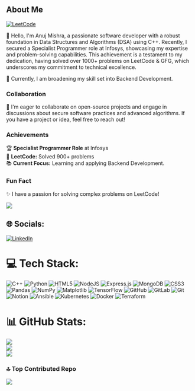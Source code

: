 ## About Me
[![LeetCode](https://upload.wikimedia.org/wikipedia/commons/thumb/1/19/LeetCode_logo_black.png/90px-LeetCode_logo_black.png)](https://leetcode.com/u/AlgorithmicSage/)

👋 Hello, I'm Anuj Mishra, a passionate software developer with a robust foundation in Data Structures and Algorithms (DSA) using C++. Recently, I secured a Specialist Programmer role at Infosys, showcasing my expertise and problem-solving capabilities. This achievement is a testament to my dedication, having solved over 1000+ problems  on LeetCode & GFG, which underscores my commitment to technical excellence.

🚀 Currently, I am broadening my skill set into Backend Development.


### Collaboration

🤝 I'm eager to collaborate on open-source projects and engage in discussions about secure software practices and advanced algorithms. If you have a project or idea, feel free to reach out!

### Achievements

🏆 **Specialist Programmer Role** at Infosys  
🔢 **LeetCode:** Solved 900+ problems  
📚 **Current Focus:** Learning and applying Backend Development.

### Fun Fact

✨ I have a passion for solving complex problems on LeetCode!


[![](https://visitcount.itsvg.in/api?id=AnujMishra1&icon=2&color=13)](https://visitcount.itsvg.in)

## 🌐 Socials:
[![LinkedIn](https://img.shields.io/badge/LinkedIn-%230077B5.svg?logo=linkedin&logoColor=white)](https://linkedin.com/in/anujmishra2003) 

# 💻 Tech Stack:
![C++](https://img.shields.io/badge/c++-%2300599C.svg?style=flat-square&logo=c%2B%2B&logoColor=white) ![Python](https://img.shields.io/badge/python-3670A0?style=flat-square&logo=python&logoColor=ffdd54) ![HTML5](https://img.shields.io/badge/html5-%23E34F26.svg?style=flat-square&logo=html5&logoColor=white) ![NodeJS](https://img.shields.io/badge/node.js-6DA55F?style=flat-square&logo=node.js&logoColor=white) ![Express.js](https://img.shields.io/badge/express.js-%23404d59.svg?style=flat-square&logo=express&logoColor=%2361DAFB) ![MongoDB](https://img.shields.io/badge/MongoDB-%234ea94b.svg?style=flat-square&logo=mongodb&logoColor=white) ![CSS3](https://img.shields.io/badge/css3-%231572B6.svg?style=flat-square&logo=css3&logoColor=white) ![Pandas](https://img.shields.io/badge/pandas-%23150458.svg?style=flat-square&logo=pandas&logoColor=white) ![NumPy](https://img.shields.io/badge/numpy-%23013243.svg?style=flat-square&logo=numpy&logoColor=white) ![Matplotlib](https://img.shields.io/badge/Matplotlib-%23ffffff.svg?style=flat-square&logo=Matplotlib&logoColor=black) ![TensorFlow](https://img.shields.io/badge/TensorFlow-%23FF6F00.svg?style=flat-square&logo=TensorFlow&logoColor=white) ![GitHub](https://img.shields.io/badge/github-%23121011.svg?style=flat-square&logo=github&logoColor=white) ![GitLab](https://img.shields.io/badge/gitlab-%23181717.svg?style=flat-square&logo=gitlab&logoColor=white) ![Git](https://img.shields.io/badge/git-%23F05033.svg?style=flat-square&logo=git&logoColor=white) ![Notion](https://img.shields.io/badge/Notion-%23000000.svg?style=flat-square&logo=notion&logoColor=white) ![Ansible](https://img.shields.io/badge/ansible-%231A1918.svg?style=flat-square&logo=ansible&logoColor=white) ![Kubernetes](https://img.shields.io/badge/kubernetes-%23326ce5.svg?style=flat-square&logo=kubernetes&logoColor=white) ![Docker](https://img.shields.io/badge/docker-%230db7ed.svg?style=flat-square&logo=docker&logoColor=white) ![Terraform](https://img.shields.io/badge/terraform-%235835CC.svg?style=flat-square&logo=terraform&logoColor=white)
# 📊 GitHub Stats:
![](https://github-readme-stats.vercel.app/api?username=AnujMishra1&theme=dark&hide_border=false&include_all_commits=false&count_private=false)<br/>
![](https://github-readme-streak-stats.herokuapp.com/?user=AnujMishra1&theme=dark&hide_border=false)<br/>
![](https://github-readme-stats.vercel.app/api/top-langs/?username=AnujMishra1&theme=dark&hide_border=false&include_all_commits=false&count_private=false&layout=compact)

### 🔝 Top Contributed Repo
![](https://github-contributor-stats.vercel.app/api?username=AnujMishra1&limit=5&theme=dark&combine_all_yearly_contributions=true)

<!-- Proudly created with GPRM ( https://gprm.itsvg.in ) -->
